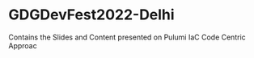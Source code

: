 # GDGDevFest2022-Delhi
Contains the Slides and Content presented on Pulumi IaC Code Centric Approac
